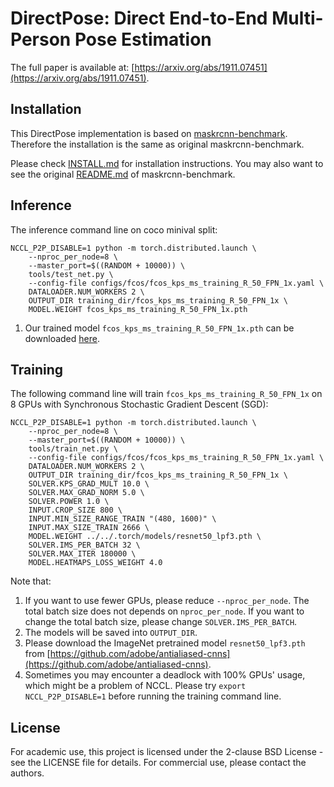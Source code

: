 # DirectPose: Direct End-to-End Multi-Person Pose Estimation

The full paper is available at: [https://arxiv.org/abs/1911.07451](https://arxiv.org/abs/1911.07451). 

## Installation

This DirectPose implementation is based on [maskrcnn-benchmark](https://github.com/facebookresearch/maskrcnn-benchmark). Therefore the installation is the same as original maskrcnn-benchmark.

Please check [INSTALL.md](INSTALL.md) for installation instructions.
You may also want to see the original [README.md](MASKRCNN_README.md) of maskrcnn-benchmark.

## Inference
The inference command line on coco minival split:

    NCCL_P2P_DISABLE=1 python -m torch.distributed.launch \
        --nproc_per_node=8 \
        --master_port=$((RANDOM + 10000)) \
        tools/test_net.py \
        --config-file configs/fcos/fcos_kps_ms_training_R_50_FPN_1x.yaml \
        DATALOADER.NUM_WORKERS 2 \
        OUTPUT_DIR training_dir/fcos_kps_ms_training_R_50_FPN_1x \
        MODEL.WEIGHT fcos_kps_ms_training_R_50_FPN_1x.pth
        
1) Our trained model `fcos_kps_ms_training_R_50_FPN_1x.pth` can be downloaded [here](https://cloudstor.aarnet.edu.au/plus/s/ZRtK4mNmroHN5hs/download).

## Training

The following command line will train `fcos_kps_ms_training_R_50_FPN_1x` on 8 GPUs with Synchronous Stochastic Gradient Descent (SGD):

    NCCL_P2P_DISABLE=1 python -m torch.distributed.launch \
        --nproc_per_node=8 \
        --master_port=$((RANDOM + 10000)) \
        tools/train_net.py \
        --config-file configs/fcos/fcos_kps_ms_training_R_50_FPN_1x.yaml \
        DATALOADER.NUM_WORKERS 2 \
        OUTPUT_DIR training_dir/fcos_kps_ms_training_R_50_FPN_1x \
        SOLVER.KPS_GRAD_MULT 10.0 \
        SOLVER.MAX_GRAD_NORM 5.0 \
        SOLVER.POWER 1.0 \
        INPUT.CROP_SIZE 800 \
        INPUT.MIN_SIZE_RANGE_TRAIN "(480, 1600)" \
        INPUT.MAX_SIZE_TRAIN 2666 \
        MODEL.WEIGHT ../../.torch/models/resnet50_lpf3.pth \
        SOLVER.IMS_PER_BATCH 32 \
        SOLVER.MAX_ITER 180000 \
        MODEL.HEATMAPS_LOSS_WEIGHT 4.0
        
Note that:
1) If you want to use fewer GPUs, please reduce `--nproc_per_node`. The total batch size does not depends on `nproc_per_node`. If you want to change the total batch size, please change `SOLVER.IMS_PER_BATCH`.
2) The models will be saved into `OUTPUT_DIR`.
3) Please download the ImageNet pretrained model `resnet50_lpf3.pth` from [https://github.com/adobe/antialiased-cnns](https://github.com/adobe/antialiased-cnns).
4) Sometimes you may encounter a deadlock with 100% GPUs' usage, which might be a problem of NCCL. Please try `export NCCL_P2P_DISABLE=1` before running the training command line.

## License

For academic use, this project is licensed under the 2-clause BSD License - see the LICENSE file for details. For commercial use, please contact the authors. 

